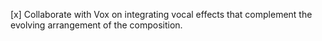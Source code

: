 [x] Collaborate with Vox on integrating vocal effects that complement the evolving arrangement of the composition.